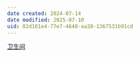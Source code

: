 ```yaml
---
date created: 2024-07-14
date modified: 2025-07-10
uid: 82d161e4-77e7-4640-aa28-1367531b91cd
---
```


[卫生间](卫生间.md)
